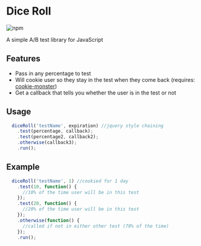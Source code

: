 # Dice Roll

![npm](https://img.shields.io/npm/v/dice-roll.svg)

A simple A/B test library for JavaScript

## Features

- Pass in any percentage to test
- Will cookie user so they stay in the test when they come back (requires: [cookie-monster](https://github.com/firstandthird/cookie-monster))
- Get a callback that tells you whether the user is in the test or not

## Usage

```js
  diceRoll('testName', expiration) //jquery style chaining
    .test(percentage, callback);
    .test(percentage2, callback2);
    .otherwise(callback3);
    .run();
```

## Example

```js
  diceRoll('testName', 1) //cookied for 1 day
    .test(10, function() {
      //10% of the time user will be in this test
    });
    .test(20, function() {
      //20% of the time user will be in this test
    });
    .otherwise(function() {
      //called if not in either other test (70% of the time)
    });
    .run();
```
